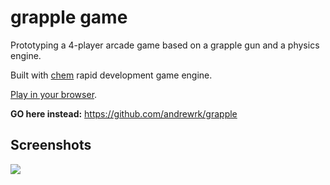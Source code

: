 # grapple game

Prototyping a 4-player arcade game based on a grapple gun and a physics engine.

Built with [chem](https://github.com/andrewrk/chem) rapid development game engine.

[Play in your browser](http://superjoe.s3.amazonaws.com/temp/grapple-js/index.html).

**GO here instead:** https://github.com/andrewrk/grapple

## Screenshots

![](http://i.imgur.com/ewm6oKc.png)
